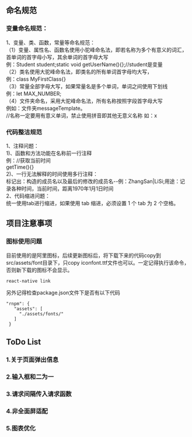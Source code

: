 ## 命名规范

### 变量命名规范：
1、变量、类、函数，常量等命名规范：  
（1）变量、属性名、函数名使用小驼峰命名法，即若名称为多个有意义的词汇，首单词的首字母小写，其余单词的首字母大写  
例：Student student;static void getUserName(){};//student是变量  
（2）类名使用大驼峰命名法，即类名的所有单词首字母均大写，  
例：class MyFirstClass{}  
（3）常量全部字母大写，如果常量名是多个单词，单词之间使用下划线  
例：let MAX_NUMBER;  
（4）文件夹命名，采用大驼峰命名法，所有名称按照字段首字母大写  
例如：文件夹messageTemplate。  
//名称一定要用有意义单词，禁止使用拼音即其他无意义名称 如：x

### 代码整洁规范
1、注释问题：  
1)、函数和方法功能在名称前一行注释  
例：//获取当前时间  
getTime(){}  
2)、一行无法解释的时间使用多行注释：  
标记出：构造的成员名以及最后的修改的成员名--例：ZhangSan|LiSi;用途：记录各种时间，当前时间，距离1970年1月1日时间  
2、代码缩进问题：  
统一使用tab进行缩进，如果使用 tab 缩进，必须设置 1 个 tab 为 2 个空格。  
## 项目注意事项
### 图标使用问题
目前使用的是阿里图标，后续更新图标后，将下载下来的代码copy到src/assets/font目录下，只copy   iconfont.ttf文件也可以。一定记得执行该命令，否则新下载的图标不会显示。
 ```
react-native link 
 ```
 另外记得检查package.json文件下是否有以下代码
 ```
"rnpm": {
    "assets": [
      "./assets/fonts/"
    ]
  }
 ```
## ToDo List
### 1.关于页面弹出信息
### 2.输入框和二为一
### 3.请求间隔传入请求函数
### 4.非全面屏适配
### 5.图表优化
